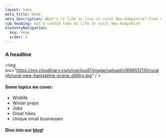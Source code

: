 ```yaml
---
layout: home
meta_title: Home
meta_description: What's it like to live in rural New Hampshire? Find out in this candid blog that covers weather, heating, driving, jobs, wildlife, and more.
sub_heading: Get a candid take on life in rural New Hampshire
eleventyNavigation:
  key: Home
  order: 1
---
```

### A headline 

<img src="https://res.cloudinary.com/icecloud7/image/upload/v1698512110/ruralnh/rural-new-hamsphire-scene_g59jrv.jpg" / >

#### Some topics we cover:

- Wildlife
- Winter preps
- Jobs
- Great hikes
- Unique small businesses

#### Dive into our <a href="/blog/">blog</a>!


